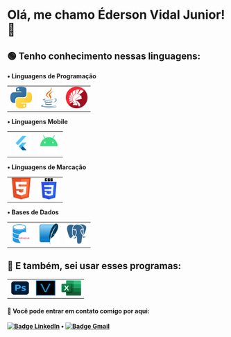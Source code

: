 <h1> Olá, me chamo Éderson Vidal Junior! 👋</h2>

<h2>🟢 Tenho conhecimento nessas linguagens:</h4>
<table border="0">
    <tr/><p/><b/>• Linguagens de Programação
    <tr align="center">
        <td><img src="https://github.com/Dunkode/Dunkode/blob/main/rep/python.png" width= "50" height= "50"></td>
        <td><img src="https://github.com/Dunkode/Dunkode/blob/main/rep/java.png" width= "50" height= "50"></td>
        <td><img src="https://github.com/Dunkode/Dunkode/blob/main/rep/delphi.png" width= "50" height= "50"></td>
    </tr>
</table>

<table border="0">
    <tr/><p/><b/>• Linguagens Mobile
    <tr align="center">
        <td><img src="https://github.com/Dunkode/Dunkode/blob/main/rep/flutter.png" width= "50" height= "50"></td>
        <td><img src="https://github.com/Dunkode/Dunkode/blob/main/rep/android.png" width= "50" height= "50"></td>
    </tr>
</table>

<table border="0">
    <tr/><p/><b/>• Linguagens de Marcação
    <tr align="center">
        <td><img src="https://github.com/Dunkode/Dunkode/blob/main/rep/html5.png" width= "50" height= "50"></td>
        <td><img src="https://github.com/Dunkode/Dunkode/blob/main/rep/css3.png" width= "50" height= "50"></td>
    </tr>
</table>

<table border="0">
    <tr/><p/><b/>• Bases de Dados
    <tr align="center">
        <td><img src="https://github.com/Dunkode/Dunkode/blob/main/rep/oracle-sql.png" width= "50" height= "50"></td>
        <td><img src="https://github.com/Dunkode/Dunkode/blob/main/rep/sqlite.png" width= "50" height= "50"></td>
        <td><img src="https://github.com/Dunkode/Dunkode/blob/main/rep/postgres.png" width= "50" height= "50"></td>
    </tr>
</table>
   
<h2>🔵 E também, sei usar esses programas:</h4>
<table border="0">
<tr align="center">
    <td><img src="https://github.com/Dunkode/Dunkode/blob/main/rep/photoshop.png" width= "45" height= "35"></td>
    <td><img src="https://github.com/Dunkode/Dunkode/blob/main/rep/vegas.png" width= "45" height= "35"></td>
    <td><img src="https://github.com/Dunkode/Dunkode/blob/main/rep/excel.png" width= "45" height= "35"></td>
</tr>

</table>


<h4>👤 Você pode entrar em contato comigo por aqui:</h4>
 <p align="center">

 [![Badge LinkedIn](https://img.shields.io/badge/-LinkedIn-000000?style=for-the-badge&logo=linkedin&logoColor=blue&color=black)](https://www.linkedin.com/in/edersonvidal/) •
 [![Badge Gmail](https://img.shields.io/badge/-Gmail-373737?style=for-the-badge&logo=gmail&logoColor=red&color=black)](mailto:edersonvidal137@gmail.com)

 </p>
